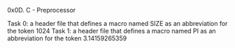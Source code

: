 0x0D. C - Preprocessor

Task 0: a header file that defines a macro named SIZE as an abbreviation for the token 1024
Task 1: a header file that defines a macro named PI as an abbreviation for the token 3.14159265359

